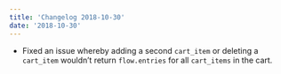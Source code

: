 ```yaml
---
title: 'Changelog 2018-10-30'
date: '2018-10-30'
---
```

- Fixed an issue whereby adding a second `cart_item` or deleting a `cart_item` wouldn’t return `flow.entries` for all `cart_items` in the cart.

